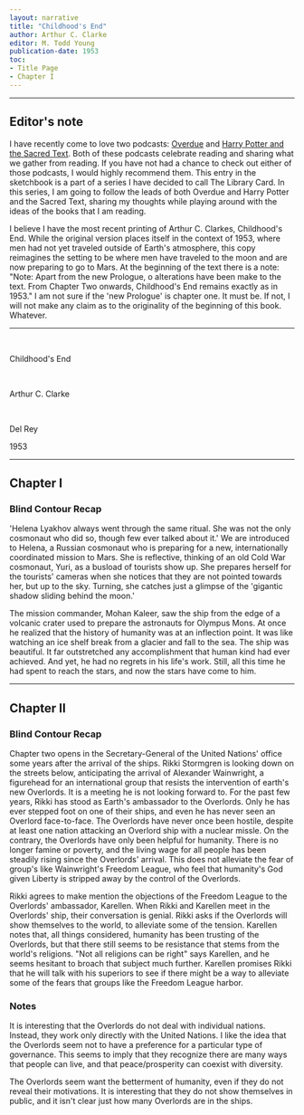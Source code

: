 ```yaml
---
layout: narrative
title: "Childhood's End"
author: Arthur C. Clarke
editor: M. Todd Young
publication-date: 1953
toc:
- Title Page
- Chapter I
---
```


---

## Editor's note

I have recently come to love two podcasts: [Overdue](https://overduepodcast.com/) and [Harry Potter and the Sacred Text](https://www.harrypottersacredtext.com/). Both of these podcasts celebrate reading and sharing what we gather from reading. If you have not had a chance to check out either of those podcasts, I would highly recommend them. This entry in the sketchbook is a part of a series I have decided to call The Library Card. In this series, I am going to follow the leads of both Overdue and Harry Potter and the Sacred Text, sharing my thoughts while playing around with the ideas of the books that I am reading.

I believe I have the most recent printing of Arthur C. Clarkes, Childhood's End. While the original version places 
itself in the context of 1953, where men had not yet traveled outside of Earth's atmosphere, this copy reimagines the setting to be where men have traveled to the moon and are now preparing to go to Mars. At the beginning of the text there is a note: "Note: Apart from the new Prologue, o alterations have been make to the text. From Chapter Two onwards, Childhood's End remains exactly as in 1953." I am not sure if the 'new Prologue' is chapter one. It must be.
If not, I will not make any claim as to the originality of the beginning of this book. Whatever.

---

<a id="title-page" />

<br>
<p></p>
<p class="centered larger">Childhood's End<br></p>

<br>
<p class="centered larger">Arthur C. Clarke</p>
<br>

<p class="centered">Del Rey</p>
<p class="centered small">1953<br></p>

---

## Chapter I

### Blind Contour Recap

'Helena Lyakhov always went through the same ritual. She was not the only cosmonaut who did so,
though few ever talked about it.' We are introduced to Helena, a Russian cosmonaut who is preparing
for a new, internationally coordinated mission to Mars. She is reflective, thinking of an old Cold War
cosmonaut, Yuri, as a busload of tourists show up. She prepares herself for the tourists' cameras when 
she notices that they are not pointed towards her, but up to the sky. Turning, she catches just a glimpse 
of the 'gigantic shadow sliding behind the moon.' 

The mission commander, Mohan Kaleer, saw the ship from the edge of a volcanic crater used to prepare the 
astronauts for Olympus Mons. At once he realized that the history of humanity was at an inflection point. 
It was like watching an ice shelf break from a glacier and fall to the sea. The ship was beautiful. It far
outstretched any accomplishment that human kind had ever achieved. And yet, he had no regrets in his life's 
work. Still, all this time he had spent to reach the stars, and now the stars have come to him.

---

## Chapter II

### Blind Contour Recap

Chapter two opens in the Secretary-General of the United Nations' office some years after the arrival of 
the ships. Rikki Stormgren is looking down on the streets below, anticipating the arrival of Alexander Wainwright, a
figurehead for an international group that resists the intervention of earth's new Overlords. It is a meeting
he is not looking forward to. For the past few years, Rikki has stood as Earth's ambassador to the Overlords. 
Only he has ever stepped foot on one of their ships, and even he has never seen an Overlord face-to-face. The 
Overlords have never once been hostile, despite at least one nation attacking an Overlord ship with a nuclear missle.
On the contrary, the Overlords have only been helpful for humanity. There is no longer famine or poverty, and the
living wage for all people has been steadily rising since the Overlords' arrival. This does not alleviate the fear
of group's like Wainwright's Freedom League, who feel that humanity's God given Liberty is stripped away by the 
control of the Overlords. 

Rikki agrees to make mention the objections of the Freedom League to the Overlords' ambassador, Karellen. When Rikki
and Karellen meet in the Overlords' ship, their conversation is genial. Rikki asks if the Overlords will show 
themselves to the world, to alleviate some of the tension. Karellen notes that, all things considered, humanity has
been trusting of the Overlords, but that there still seems to be resistance that stems from the world's religions. "Not all religions can be right" says Karellen, and he seems hesitant to broach that subject much further. Karellen
promises Rikki that he will talk with his superiors to see if there might be a way to alleviate some of the fears that groups like the Freedom League harbor. 

### Notes

It is interesting that the Overlords do not deal with individual nations. Instead, they work only directly with 
the United Nations. I like the idea that the Overlords seem not to have a preference for a particular type of governance. This seems to imply that they recognize there are many ways that people can live, and that peace/prosperity can coexist with diversity. 

The Overlords seem want the betterment of humanity, even if they do not reveal their motivations. It is interesting 
that they do not show themselves in public, and it isn't clear just how many Overlords are in the ships.